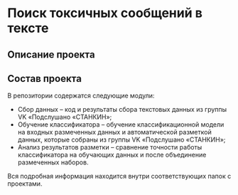 # Поиск токсичных сообщений в тексте
## Описание проекта

## Состав проекта
В репозитории содержатся следующие модули:

- Сбор данных – код и результаты сбора текстовых данных из группы VK «Подслушано «СТАНКИН»;
- Обучение классификатора – обучение классификационной модели на входных размеченных данных и автоматической разметкой данных, которые собраны из группы VK «Подслушано «СТАНКИН»;
- Анализ результатов разметки – сравнение точности работы классификатора на обучающих данных и после объединение размеченных наборов.

Вся подробная информация находится внутри соответствующих папок с проектами.
